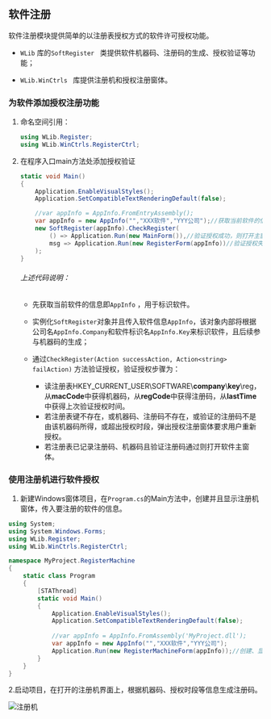 ## 软件注册

软件注册模块提供简单的以注册表授权方式的软件许可授权功能。

* `WLib` 库的`SoftRegister ` 类提供软件机器码、注册码的生成、授权验证等功能；

* `WLib.WinCtrls ` 库提供注册机和授权注册窗体。

### 为软件添加授权注册功能

1. 命名空间引用：

   ```C#
   using WLib.Register;
   using WLib.WinCtrls.RegisterCtrl;
   ```

2. 在程序入口main方法处添加授权验证

   ```c#
   static void Main()
   {
       Application.EnableVisualStyles();
       Application.SetCompatibleTextRenderingDefault(false);
   
       //var appInfo = AppInfo.FromEntryAssembly();
       var appInfo = new AppInfo("","XXX软件","YYY公司");//获取当前软件的信息，用于生成机器码和验证注册码
       new SoftRegister(appInfo).CheckRegister(
           () => Application.Run(new MainForm()),//验证授权成功，则打开主窗体
           msg => Application.Run(new RegisterForm(appInfo))//验证授权失败，则打开授权注册窗体
       );
   }
   ```

   ###### 上述代码说明：

   * 先获取当前软件的信息即`AppInfo` ，用于标识软件。

   * 实例化`SoftRegister`对象并且传入软件信息`AppInfo`，该对象内部将根据公司名`AppInfo.Company`和软件标识名`AppInfo.Key`来标识软件，且后续参与机器码的生成；

   * 通过`CheckRegister(Action successAction, Action<string> failAction)` 方法验证授权，验证授权步骤为：

     * 读注册表HKEY_CURRENT_USER\SOFTWARE\\**company**\\**key**\reg，从**macCode**中获得机器码，从**regCode**中获得注册码，从**lastTime**中获得上次验证授权时间。
     * 若注册表键不存在，或机器码、注册码不存在，或验证的注册码不是由该机器码所得，或超出授权时段，弹出授权注册窗体要求用户重新授权。
     * 若注册表已记录注册码、机器码且验证注册码通过则打开软件主窗体。

     

###  使用注册机进行软件授权

1. 新建Windows窗体项目，在`Program.cs`的Main方法中，创建并且显示注册机窗体，传入要注册的软件的信息。

```C#
using System;
using System.Windows.Forms;
using WLib.Register;
using WLib.WinCtrls.RegisterCtrl;

namespace MyProject.RegisterMachine
{
    static class Program
    {
        [STAThread]
        static void Main()
        {
            Application.EnableVisualStyles();
            Application.SetCompatibleTextRenderingDefault(false);
            
            //var appInfo = AppInfo.FromAssembly('MyProject.dll');
            var appInfo = new AppInfo("","XXX软件","YYY公司");
            Application.Run(new RegisterMachineForm(appInfo));//创建、显示注册机
        }
    }
}

```

2.启动项目，在打开的注册机界面上，根据机器码、授权时段等信息生成注册码。

![注册机](C:\YYCode\GDZL\WLib\Doc\注册机.jpg)